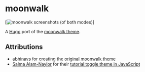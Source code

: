 # moonwalk

[![moonwalk screenshots (of both modes)](https://raw.githubusercontent.com/ArkhamCookie/moonwalk/main/docs/screenshots/moonwalk-overview.png)]

A [Hugo](https://gohugo.io) port of the [moonwalk theme](https://github.com/abhinavs/moonwalk).

## Attributions

- [abhinavs](https://github.com/abhinavs) for creating the [original moonwalk theme](https://github.com/abhinavs/moonwalk)
- [Salma Alam-Naylor](https://whitep4nth3r.com/) for their [tutorial toggle theme in JavaScript](https://whitep4nth3r.com/blog/best-light-dark-mode-theme-toggle-javascript/)
